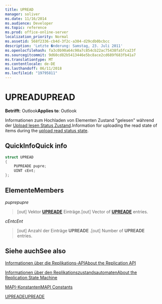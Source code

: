 ```yaml
---
title: UPREAD
manager: soliver
ms.date: 11/16/2014
ms.audience: Developer
ms.topic: reference
ms.prod: office-online-server
localization_priority: Normal
ms.assetid: 568f2336-cb4d-3f2c-a304-d29cdb0bcbcc
description: 'Letzte �nderung: Samstag, 23. Juli 2011'
ms.openlocfilehash: fa3c0b90a64c90a7c854cb22ac75438fa5fca23f
ms.sourcegitcommit: 9d60cd82b5413446e5bc8ace2cd689f683fb41a7
ms.translationtype: MT
ms.contentlocale: de-DE
ms.lasthandoff: 06/11/2018
ms.locfileid: "19795811"
---
```

# <a name="upread"></a><span data-ttu-id="46094-103">UPREAD</span><span class="sxs-lookup"><span data-stu-id="46094-103">UPREAD</span></span>

  
  
<span data-ttu-id="46094-104">**Betrifft**: Outlook</span><span class="sxs-lookup"><span data-stu-id="46094-104">**Applies to**: Outlook</span></span> 
  
<span data-ttu-id="46094-105">Informationen zum Hochladen von Elementen Zustand "gelesen" während der [Upload lesen Status Zustand](upload-read-status-state.md).</span><span class="sxs-lookup"><span data-stu-id="46094-105">Information for uploading the read state of items during the [upload read status state](upload-read-status-state.md).</span></span>
  
## <a name="quick-info"></a><span data-ttu-id="46094-106">QuickInfo</span><span class="sxs-lookup"><span data-stu-id="46094-106">Quick info</span></span>

```cpp
struct UPREAD 
{ 
    PUPREADE pupre; 
    UINT cEnt; 
};
```

## <a name="members"></a><span data-ttu-id="46094-107">Elemente</span><span class="sxs-lookup"><span data-stu-id="46094-107">Members</span></span>

 <span data-ttu-id="46094-108">_pupre_</span><span class="sxs-lookup"><span data-stu-id="46094-108">_pupre_</span></span>
  
>  <span data-ttu-id="46094-109">[out] Vektor **[UPREADE](upreade.md)** Einträge.</span><span class="sxs-lookup"><span data-stu-id="46094-109">[out] Vector of **[UPREADE](upreade.md)** entries.</span></span> 
    
 <span data-ttu-id="46094-110">_cEnt_</span><span class="sxs-lookup"><span data-stu-id="46094-110">_cEnt_</span></span>
  
>  <span data-ttu-id="46094-111">[out] Anzahl der Einträge **UPREADE** .</span><span class="sxs-lookup"><span data-stu-id="46094-111">[out] Number of **UPREADE** entries.</span></span> 
    
## <a name="see-also"></a><span data-ttu-id="46094-112">Siehe auch</span><span class="sxs-lookup"><span data-stu-id="46094-112">See also</span></span>



[<span data-ttu-id="46094-113">Informationen über die Replikations-API</span><span class="sxs-lookup"><span data-stu-id="46094-113">About the Replication API</span></span>](about-the-replication-api.md)
  
[<span data-ttu-id="46094-114">Informationen über den Replikationszustandsautomaten</span><span class="sxs-lookup"><span data-stu-id="46094-114">About the Replication State Machine</span></span>](about-the-replication-state-machine.md)
  
[<span data-ttu-id="46094-115">MAPI-Konstanten</span><span class="sxs-lookup"><span data-stu-id="46094-115">MAPI Constants</span></span>](mapi-constants.md)
  
[<span data-ttu-id="46094-116">UPREADE</span><span class="sxs-lookup"><span data-stu-id="46094-116">UPREADE</span></span>](upreade.md)

